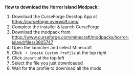 **How to download the Horror Island Modpack:**
1. Download the CurseForge Desktop App at <https://curseforge.overwolf.com/>
2. Complete the installer & launch CurseForge
3. Download the modpack from <https://www.curseforge.com/minecraft/modpacks/horror-island/files/3605747>
4. Open the launcher and select Minecraft
5. Click ` + Create Custom Profile` at the top right
6. Click `import` at the top left
7. Select the file you just downloaded
8. Wait for the profile to download all the mods